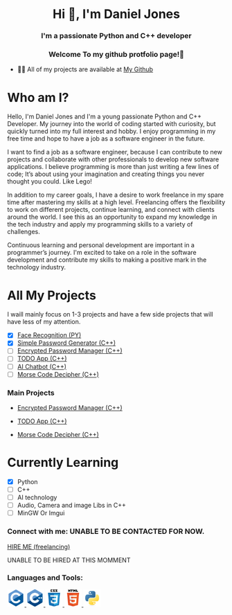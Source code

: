 <h1 align="center">Hi 👋, I'm Daniel Jones</h1>
<h3 align="center">I'm a passionate Python and C++ developer</h3>
<h3 align="center">Welcome To my github protfolio page!👋</h3>

- 👨‍💻 All of my projects are available at [My Github](https://github.com/DanielJones02)

# Who am I?

Hello, I'm Daniel Jones and I'm a young passionate Python and C++ Developer. My journey into the world of coding started with curiosity, but quickly turned into my full interest and hobby. I enjoy programming in my free time and hope to have a job as a software engineer in the future. 

I want to find a job as a software engineer, because I can contribute to new projects and collaborate with other professionals to develop new software applications. I believe programming is more than just writing a few lines of code; It’s about using your imagination and creating things you never thought you could. Like Lego!

In addition to my career goals, I have a desire to work freelance in my spare time after mastering my skills at a high level. Freelancing offers the flexibility to work on different projects, continue learning, and connect with clients around the world. I see this as an opportunity to expand my knowledge in the tech industry and apply my programming skills to a variety of challenges. 

Continuous learning and personal development are important in a programmer’s journey. I'm excited to take on a role in the software development and contribute my skills to making a positive mark in the technology industry.

# All My Projects

I waill mainly focus on 1-3 projects and have a few side projects that will have less of my attention.

 - [x] [Face Recognition (PY)](https://github.com/DanielJones02/Face-RecognitionPY)
 - [x] [Simple Password Generator (C++)](https://github.com/DanielJones02/Password-Generator)
 - [ ] [Encrypted Password Manager (C++)](https://github.com/DanielJones02/Password-Manager)
 - [ ] [TODO App (C++)](https://github.com/DanielJones02/TODO-Application)
 - [ ] [AI Chatbot (C++)](https://github.com/DanielJones02/AI-Chatbot-cpp)
 - [ ] [Morse Code Decipher (C++)](https://github.com/DanielJones02/Morse-Code-Decipher)

### Main Projects

 - [Encrypted Password Manager (C++)](https://github.com/DanielJones02/Password-Manager)

 - [TODO App (C++)](https://github.com/DanielJones02/TODO-Application)

 - [Morse Code Decipher (C++)](https://github.com/DanielJones02/Morse-Code-Decipher)

# Currently Learning

- [x] Python
- [ ] C++
- [ ] AI technology
- [ ] Audio, Camera and image Libs in C++
- [ ] MinGW Or Imgui

<h3 align="left">Connect with me: UNABLE TO BE CONTACTED FOR NOW.</h3>
<p align="left">
</p>

[HIRE ME (freelancing)](https://github.com/DanielJones02)

UNABLE TO BE HIRED AT THIS MOMMENT

<h3 align="left">Languages and Tools:</h3>
<p align="left"> <a href="https://www.cprogramming.com/" target="_blank" rel="noreferrer"> <img src="https://raw.githubusercontent.com/devicons/devicon/master/icons/c/c-original.svg" alt="c" width="40" height="40"/> </a> <a href="https://www.w3schools.com/cpp/" target="_blank" rel="noreferrer"> <img src="https://raw.githubusercontent.com/devicons/devicon/master/icons/cplusplus/cplusplus-original.svg" alt="cplusplus" width="40" height="40"/> </a> <a href="https://www.w3schools.com/css/" target="_blank" rel="noreferrer"> <img src="https://raw.githubusercontent.com/devicons/devicon/master/icons/css3/css3-original-wordmark.svg" alt="css3" width="40" height="40"/> </a> <a href="https://www.w3.org/html/" target="_blank" rel="noreferrer"> <img src="https://raw.githubusercontent.com/devicons/devicon/master/icons/html5/html5-original-wordmark.svg" alt="html5" width="40" height="40"/> </a> <a href="https://www.python.org" target="_blank" rel="noreferrer"> <img src="https://raw.githubusercontent.com/devicons/devicon/master/icons/python/python-original.svg" alt="python" width="40" height="40"/> </a> </p>
